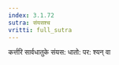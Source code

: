 ```yaml
---
index: 3.1.72
sutra: संयसश्च
vritti: full_sutra
---
```


कर्त्तरि सार्वधातुके संयस: धातो: पर: श्यन् वा
